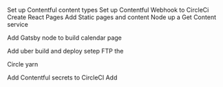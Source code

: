 Set up Contentful content types
Set up Contentful Webhook to CircleCi
Create React Pages
Add Static pages and content
Node up a Get Content service

Add Gatsby node to build calendar page

Add uber build and deploy setep
FTP the

Circle yarn

Add Contentful secrets to CircleCI
Add
